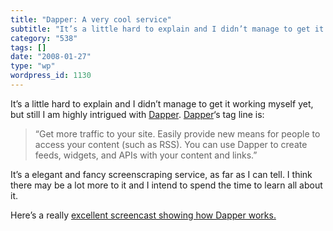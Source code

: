 ```yaml
---
title: "Dapper: A very cool service"
subtitle: "It’s a little hard to explain and I didn’t manage to get it working myself yet, but still I am highl..."
category: "538"
tags: []
date: "2008-01-27"
type: "wp"
wordpress_id: 1130
---
```

It’s a little hard to explain and I didn’t manage to get it working myself yet, but still I am highly intrigued with [Dapper](http://www.dapper.net). [Dapper](http://www.dapper.net)‘s tag line is:
> “Get more traffic to your site. Easily provide new means for people to access your content (such as RSS). You can use Dapper to create feeds, widgets, and APIs with your content and links.”

It’s a elegant and fancy screenscraping service, as far as I can tell. I think there may be a lot more to it and I intend to spend the time to learn all about it.

Here’s a really [excellent screencast showing how Dapper works.](http://www.readwriteweb.com/images/dapperrww.swf)
